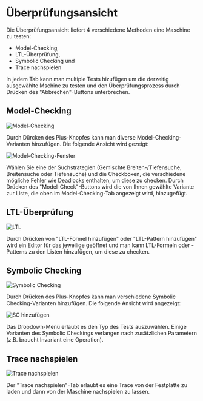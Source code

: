 # Überprüfungsansicht

Die Überprüfungsansicht liefert 4 verschiedene Methoden eine Maschine zu testen:

* Model-Checking,
* LTL-Überprüfung,
* Symbolic Checking und
* Trace nachspielen

In jedem Tab kann man multiple Tests hizufügen um die derzeitig ausgewählte Mschine zu testen und den Überprüfungsprozess durch Drücken des "Abbrechen"-Buttons unterbrechen.

## Model-Checking

![Model-Checking](screenshots/Überprüfungen/Model-Checking.png)

Durch Dürcken des Plus-Knopfes kann man diverse Model-Checking-Varianten hinzufügen. Die folgende Ansicht wird gezeigt:

![Model-Checking-Fenster](screenshots/Überprüfungen/Model-Checking-Fenster.png)

Wählen Sie eine der Suchstrategien (Gemischte Breiten-/Tiefensuche, Breitensuche oder Tiefensuche) und die Checkboxen, die verschiedene mögliche Fehler wie Deadlocks enthalten, um diese zu checken. Durch Drücken des "Model-Check"-Buttons wird die von Ihnen gewählte Variante zur Liste, die oben im Model-Checking-Tab angezeigt wird, hinzugefügt.

## LTL-Überprüfung

![LTL](screenshots/Überprüfungen/LTL.png)

Durch Drücken von "LTL-Formel hinzufügen" oder "LTL-Pattern hinzufügen" wird ein Editor für das jeweilige geöffnet und man kann LTL-Formeln oder -Patterns zu den Listen hinzufügen, um diese zu checken.

## Symbolic Checking

![Symbolic Checking](screenshots/Überprüfungen/Symbolic%20Checking.png)

Durch Drücken des Plus-Knopfes kann man verschiedene Symbolic Checking-Varianten hinzufügen. Die folgende Ansicht wird angezeigt:

![SC hinzufügen](screenshots/Überprüfungen/SC%20hinzufügen.png)

Das Dropdown-Menü erlaubt es den Typ des Tests auszuwählen. Einige Varianten des Symbolic Checkings verlangen nach zusätzlichen Parametern (z.B. braucht Invariant eine Operation).

## Trace nachspielen

![Trace nachspielen](screenshots/Überprüfungen/Trace%20nachspielen.png)

Der "Trace nachspielen"-Tab erlaubt es eine Trace von der Festplatte zu laden und dann von der Maschine nachspielen zu lassen. 
